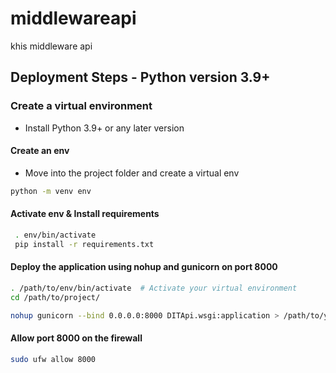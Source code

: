 # middlewareapi
khis middleware api
## Deployment Steps - Python version 3.9+
### Create a virtual environment
- Install Python 3.9+ or any later version
#### Create an env
- Move into the project folder and create a virtual env
```sh
python -m venv env
```
#### Activate env & Install requirements
```sh
 . env/bin/activate
 pip install -r requirements.txt
 ```
#### Deploy the application using nohup  and gunicorn on port 8000
```sh
. /path/to/env/bin/activate  # Activate your virtual environment
cd /path/to/project/

nohup gunicorn --bind 0.0.0.0:8000 DITApi.wsgi:application > /path/to/your/log/file/logfile.log 2>&1 & # run application in the background using nohup and monitor logs
````
#### Allow port 8000 on the firewall
```sh
sudo ufw allow 8000
```
